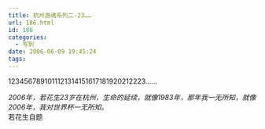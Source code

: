 ```yaml
---
title: 杭州游魂系列二-23……
url: 186.html
id: 186
categories:
  - 写到
date: 2006-06-09 19:45:24
tags:
---
```


1234567891011121314151617181920212223……  
  
_2006年，若花生23岁在杭州，生命的延续，就像1983年，那年我一无所知，就像2006年，我对世界杯一无所知。_  
若花生自题